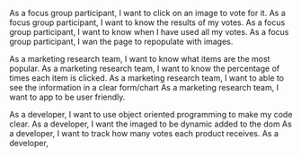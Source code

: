 As a focus group participant, I want to click on an image to vote for it.
As a focus group participant, I want to know the results of my votes.
As a focus group participant, I want to know when I have used all my votes.
As a focus group participant, I wan the page to repopulate with images. 

As a marketing research team, I want to know what items are the most popular.
As a marketing research team, I want to know the percentage of times each item is clicked. 
As a marketing research team, I want to able to see the information in a clear form/chart 
As a marketing research team, I want to app to be user friendly.

As a developer, I want to use object oriented programming to make my code clear. 
As a developer, I want the imaged to be dynamic added to the dom
As a developer, I want to track how many votes each product receives.
As a developer, 
